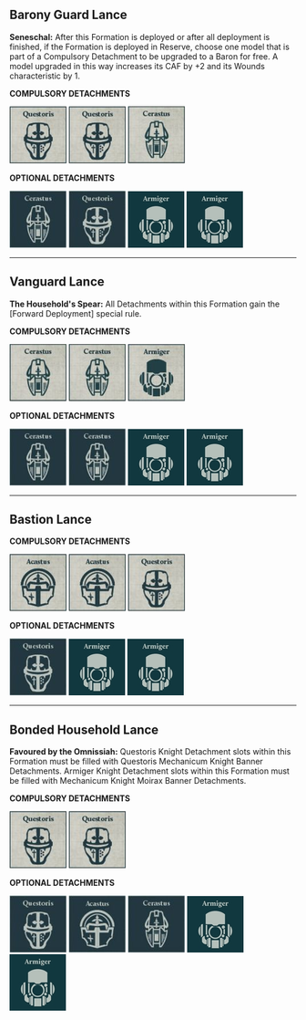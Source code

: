 ## Barony Guard Lance

**Seneschal:** After this Formation is deployed or after all deployment is finished, if the Formation is deployed in Reserve, choose one model that is part of a Compulsory Detachment to be upgraded to a Baron for free. A model upgraded in this way increases its CAF by +2 and its Wounds characteristic by 1.

**COMPULSORY DETACHMENTS**

[![](../../media/factions/knight_households/compulsory_questoris.jpg)](../../factions/knight_households/detachments.md#questoris-knight-banner-130-points) [![](../../media/factions/knight_households/compulsory_questoris.jpg)](../../factions/knight_households/detachments.md#questoris-knight-banner-130-points) [![](../../media/factions/knight_households/compulsory_cerastus.jpg)](../../factions/knight_households/detachments.md#cerastus-knight-banner-160-points)

**OPTIONAL DETACHMENTS**

[![](../../media/factions/knight_households/optional_cerastus.jpg)](../../factions/knight_households/detachments.md#cerastus-knight-banner-160-points) [![](../../media/factions/knight_households/optional_questoris.jpg)](../../factions/knight_households/detachments.md#questoris-knight-banner-130-points) [![](../../media/factions/knight_households/optional_armiger.jpg)](../../factions/knight_households/detachments.md#knight-armiger-banner-120-points) [![](../../media/factions/knight_households/optional_armiger.jpg)](../../factions/knight_households/detachments.md#knight-armiger-banner-120-points)

---

## Vanguard Lance

**The Household's Spear:** All Detachments within this Formation gain the [Forward Deployment] special rule.

**COMPULSORY DETACHMENTS**

[![](../../media/factions/knight_households/compulsory_cerastus.jpg)](../../factions/knight_households/detachments.md#cerastus-knight-banner-160-points) [![](../../media/factions/knight_households/compulsory_cerastus.jpg)](../../factions/knight_households/detachments.md#cerastus-knight-banner-160-points) [![](../../media/factions/knight_households/compulsory_armiger.jpg)](../../factions/knight_households/detachments.md#knight-armiger-banner-120-points)

**OPTIONAL DETACHMENTS**

[![](../../media/factions/knight_households/optional_cerastus.jpg)](../../factions/knight_households/detachments.md#cerastus-knight-banner-160-points) [![](../../media/factions/knight_households/optional_cerastus.jpg)](../../factions/knight_households/detachments.md#cerastus-knight-banner-160-points) [![](../../media/factions/knight_households/optional_armiger.jpg)](../../factions/knight_households/detachments.md#knight-armiger-banner-120-points) [![](../../media/factions/knight_households/optional_armiger.jpg)](../../factions/knight_households/detachments.md#knight-armiger-banner-120-points)

---

## Bastion Lance

**COMPULSORY DETACHMENTS**

[![](../../media/factions/knight_households/compulsory_acastus.jpg)](../../factions/knight_households/detachments.md#acastus-knight-asterius-banner-240-points) [![](../../media/factions/knight_households/compulsory_acastus.jpg)](../../factions/knight_households/detachments.md#acastus-knight-asterius-banner-240-points) [![](../../media/factions/knight_households/compulsory_questoris.jpg)](../../factions/knight_households/detachments.md#questoris-knight-banner-130-points)

**OPTIONAL DETACHMENTS**

[![](../../media/factions/knight_households/optional_questoris.jpg)](../../factions/knight_households/detachments.md#questoris-knight-banner-130-points) [![](../../media/factions/knight_households/optional_armiger.jpg)](../../factions/knight_households/detachments.md#knight-armiger-banner-120-points) [![](../../media/factions/knight_households/optional_armiger.jpg)](../../factions/knight_households/detachments.md#knight-armiger-banner-120-points)

---

## Bonded Household Lance

**Favoured by the Omnissiah:** Questoris Knight Detachment slots within this Formation must be filled with Questoris Mechanicum Knight Banner Detachments. Armiger Knight Detachment slots within this Formation must be filled with Mechanicum Knight Moirax Banner Detachments.

**COMPULSORY DETACHMENTS**

[![](../../media/factions/knight_households/compulsory_questoris.jpg)](../../factions/knight_households/detachments.md#questoris-knight-banner-130-points) [![](../../media/factions/knight_households/compulsory_questoris.jpg)](../../factions/knight_households/detachments.md#questoris-knight-banner-130-points)

**OPTIONAL DETACHMENTS**

[![](../../media/factions/knight_households/optional_questoris.jpg)](../../factions/knight_households/detachments.md#questoris-knight-banner-130-points) [![](../../media/factions/knight_households/optional_acastus.jpg)](../../factions/knight_households/detachments.md#acastus-knight-asterius-banner-240-points) [![](../../media/factions/knight_households/optional_cerastus.jpg)](../../factions/knight_households/detachments.md#cerastus-knight-banner-160-points) [![](../../media/factions/knight_households/optional_armiger.jpg)](../../factions/knight_households/detachments.md#knight-armiger-banner-120-points) [![](../../media/factions/knight_households/optional_armiger.jpg)](../../factions/knight_households/detachments.md#knight-armiger-banner-120-points)

